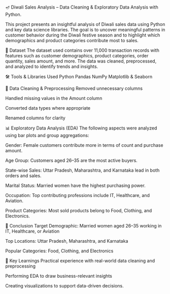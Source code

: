 🪔 Diwali Sales Analysis – Data Cleaning & Exploratory Data Analysis with Python.

This project presents an insightful analysis of Diwali sales data using Python and key data science libraries. 
The goal is to uncover meaningful patterns in customer behavior during the Diwali festive season and to highlight which demographics and product categories contribute most to sales.

📁 Dataset
The dataset used contains over 11,000 transaction records with features such as customer demographics, product categories, order quantity, sales amount, and more. The data was cleaned, preprocessed, and analyzed to identify trends and insights.

🛠️ Tools & Libraries Used
Python
Pandas
NumPy
Matplotlib & Seaborn

🧹 Data Cleaning & Preprocessing
Removed unnecessary columns 

Handled missing values in the Amount column

Converted data types where appropriate

Renamed columns for clarity 

📊 Exploratory Data Analysis (EDA)
The following aspects were analyzed using bar plots and group aggregations:

Gender: Female customers contribute more in terms of count and purchase amount.

Age Group: Customers aged 26–35 are the most active buyers.

State-wise Sales: Uttar Pradesh, Maharashtra, and Karnataka lead in both orders and sales.

Marital Status: Married women have the highest purchasing power.

Occupation: Top contributing professions include IT, Healthcare, and Aviation.

Product Categories: Most sold products belong to Food, Clothing, and Electronics.

🏁 Conclusion
Target Demographic: Married women aged 26–35 working in IT, Healthcare, or Aviation

Top Locations: Uttar Pradesh, Maharashtra, and Karnataka

Popular Categories: Food, Clothing, and Electronics

📌 Key Learnings
Practical experience with real-world data cleaning and preprocessing

Performing EDA to draw business-relevant insights

Creating visualizations to support data-driven decisions.




